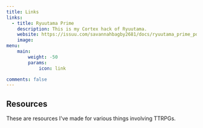 ```yaml
---
title: Links
links:
  - title: Ryuutama Prime
    description: This is my Cortex hack of Ryuutama.
    website: https://issuu.com/savannahbagby2681/docs/ryuutama_prime_pdf
    image: 
menu:
    main: 
        weight: -50
        params:
            icon: link

comments: false
---
```


## Resources
These are resources I've made for various things involving TTRPGs.